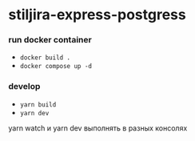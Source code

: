 # stiljira-express-postgress

### run docker container
* `docker build .`
* `docker compose up -d`

### develop
* `yarn build`
* `yarn dev`

yarn watch и yarn dev выполнять в разных консолях
